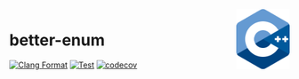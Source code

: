 <img align="right" width="96px" src="./assets/1200px_cpp_logo.svg.png">

# better-enum

[![Clang Format](https://github.com/Dup4/better-enum/workflows/Clang%20Format/badge.svg)](https://github.com/Dup4/better-enum/actions/workflows/clang_format.yml)
[![Test](https://github.com/Dup4/better-enum/workflows/Test/badge.svg)](https://github.com/Dup4/better-enum/actions/workflows/test.yml)
[![codecov](https://codecov.io/gh/Dup4/better-enum/branch/main/graph/badge.svg)](https://codecov.io/gh/Dup4/better-enum)
